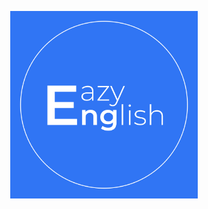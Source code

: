 
<p align="center">
  <img src="https://github.com/ildarsaitkulov/easyEnglishWords/blob/master/public/static/logo_eazy_english_1000.jpg" width="300px">
</p>